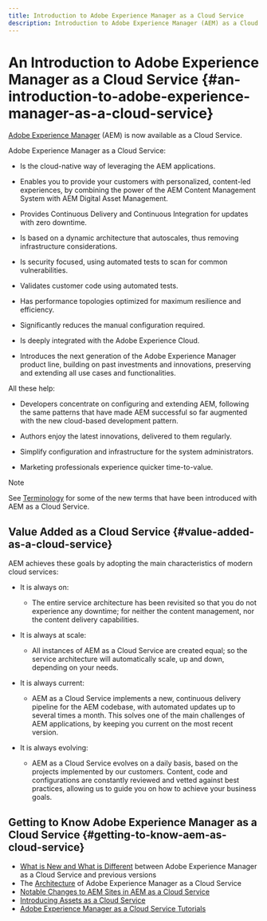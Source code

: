 ```yaml
---
title: Introduction to Adobe Experience Manager as a Cloud Service
description: Introduction to Adobe Experience Manager (AEM) as a Cloud Service. 
---
```


# An Introduction to Adobe Experience Manager as a Cloud Service {#an-introduction-to-adobe-experience-manager-as-a-cloud-service}

[Adobe Experience Manager](https://www.adobe.com/marketing/experience-manager.html) (AEM) is now available as a Cloud Service.

Adobe Experience Manager as a Cloud Service:

* Is the cloud-native way of leveraging the AEM applications.

* Enables you to provide your customers with personalized, content-led experiences, by combining the power of the AEM Content Management System with AEM Digital Asset Management.

* Provides Continuous Delivery and Continuous Integration for updates with zero downtime.

* Is based on a dynamic architecture that autoscales, thus removing infrastructure considerations.

* Is security focused, using automated tests to scan for common vulnerabilities.

* Validates customer code using automated tests.

* Has performance topologies optimized for maximum resilience and efficiency.

* Significantly reduces the manual configuration required.

* Is deeply integrated with the Adobe Experience Cloud.

* Introduces the next generation of the Adobe Experience Manager product line, building on past investments and innovations, preserving and extending all use cases and functionalities.

All these help:

* Developers concentrate on configuring and extending AEM, following the same patterns that have made AEM successful so far augmented with the new cloud-based development pattern.

* Authors enjoy the latest innovations, delivered to them regularly.

* Simplify configuration and infrastructure for the system administrators.

* Marketing professionals experience quicker time-to-value.

>[!NOTE]
>
>See [Terminology](terminology.md) for some of the new terms that have been introduced with AEM as a Cloud Service.

## Value Added as a Cloud Service {#value-added-as-a-cloud-service}

AEM achieves these goals by adopting the main characteristics of modern cloud services:

* It is always on:

  * The entire service architecture has been revisited so that you do not experience any downtime; for neither the content management, nor the content delivery capabilities.

* It is always at scale:

  * All instances of AEM as a Cloud Service are created equal; so the service architecture will automatically scale, up and down, depending on your needs.

* It is always current:

  * AEM as a Cloud Service implements a new, continuous delivery pipeline for the AEM codebase, with automated updates up to several times a month. This solves one of the main challenges of AEM applications, by keeping you current on the most recent version.

* It is always evolving:

  * AEM as a Cloud Service evolves on a daily basis, based on the projects implemented by our customers. Content, code and configurations are constantly reviewed and vetted against best practices, allowing us to guide you on how to achieve your business goals.

## Getting to Know Adobe Experience Manager as a Cloud Service {#getting-to-know-aem-as-cloud-service}

* [What is New and What is Different](/help/overview/what-is-new-and-different.md) between Adobe Experience Manager as a Cloud Service and previous versions
* The [Architecture](/help/core-concepts/architecture.md) of Adobe Experience Manager as a Cloud Service
* [Notable Changes to AEM Sites in AEM as a Cloud Service](/help/sites-cloud/sites-cloud-changes.md)
* [Introducing Assets as a Cloud Service](/help/assets/overview.md)
* [Adobe Experience Manager as a Cloud Service Tutorials](https://docs.adobe.com/content/help/en/experience-manager-learn/cloud-service/overview.html)